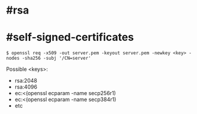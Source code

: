 # #rsa 
# #self-signed-certificates
```
$ openssl req -x509 -out server.pem -keyout server.pem -newkey <key> -nodes -sha256 -subj '/CN=server'
```
Possible \<keys>:
- rsa:2048
- rsa:4096
- ec:<(openssl ecparam -name secp256r1)
- ec:<(openssl ecparam -name secp384r1)
- etc
